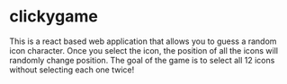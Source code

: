 # clickygame
This is a react based web application that allows you to guess a random icon character. Once you select the icon, the position of all the icons will randomly change position. The goal of the game is to select all 12 icons without selecting each one twice!
